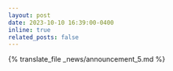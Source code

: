 ```yaml
---
layout: post
date: 2023-10-10 16:39:00-0400
inline: true
related_posts: false
---
```


{% translate_file _news/announcement_5.md %}